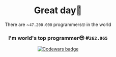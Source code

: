 <div align="center">

# Great day👋 

There are ~`47.200.000` programmers🤓 in the world

### I'm world's top programmer😎 #`262.965`

<a class="header-badge" target="_blank" href="https://www.codewars.com/users/Trifonix"><img alt="Codewars badge" src="https://www.codewars.com/users/Trifonix/badges/large"></a>

</div>
